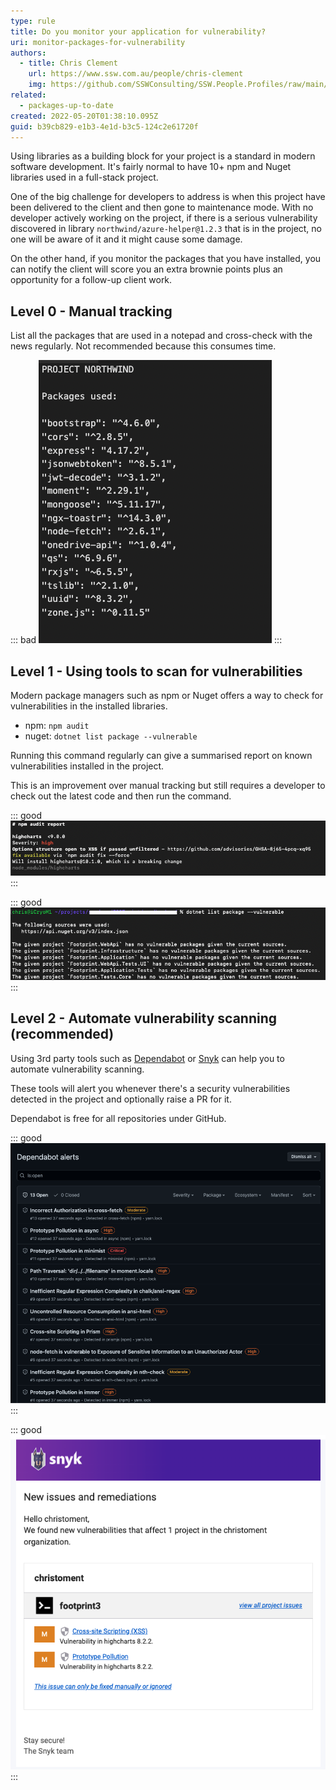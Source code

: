 ```yaml
---
type: rule
title: Do you monitor your application for vulnerability?
uri: monitor-packages-for-vulnerability
authors:
  - title: Chris Clement
    url: https://www.ssw.com.au/people/chris-clement
    img: https://github.com/SSWConsulting/SSW.People.Profiles/raw/main/Chris-Clement/Images/Chris-Clement-Profile.jpg
related:
  - packages-up-to-date
created: 2022-05-20T01:38:10.095Z
guid: b39cb829-e1b3-4e1d-b3c5-124c2e61720f
---
```

Using libraries as a building block for your project is a standard in modern software development. It's fairly normal to have 10+ npm and Nuget libraries used in a full-stack project.

One of the big challenge for developers to address is when this project have been delivered to the client and then gone to maintenance mode. With no developer actively working on the project, if there is a serious vulnerability discovered in library `northwind/azure-helper@1.2.3` that is in the project, no one will be aware of it and it might cause some damage.

On the other hand, if you monitor the packages that you have installed, you can notify the client will score you an extra brownie points plus an opportunity for a follow-up client work.

## Level 0 - Manual tracking

List all the packages that are used in a notepad and cross-check with the news regularly. Not recommended because this consumes time.

::: bad
![Figure: Bad Example - Tracking list of packages manually](screen-shot-2022-05-20-at-12.11.25.png)
:::

## Level 1 - Using tools to scan for vulnerabilities

Modern package managers such as npm or Nuget offers a way to check for vulnerabilities in the installed libraries.

* npm: `npm audit` 
* nuget: `dotnet list package --vulnerable`

Running this command regularly can give a summarised report on known vulnerabilities installed in the project.

This is an improvement over manual tracking but still requires a developer to check out the latest code and then run the command.

::: good
![Figure: OK Example - npm audit gives you vulnerability report](screen-shot-2022-05-20-at-12.23.27.png)
:::

::: good
![Figure: OK Example - dotnet command gives you vulnerability report](screen-shot-2022-05-20-at-12.28.23.png)
:::

## Level 2 - Automate vulnerability scanning (recommended)

Using 3rd party tools such as [Dependabot](https://github.com/dependabot) or [Snyk](https://snyk.io/) can help you to automate vulnerability scanning.

These tools will alert you whenever there's a security vulnerabilities detected in the project and optionally raise a PR for it.

Dependabot is free for all repositories under GitHub.



::: good
![Figure: Good Example - Dependabot produce vulnerability report automatically](screen-shot-2022-05-20-at-12.48.33.png)
:::

::: good
![Figure: Good Example - Automatic vulnerability detection alert](screen-shot-2022-05-20-at-12.38.26.png)
:::
